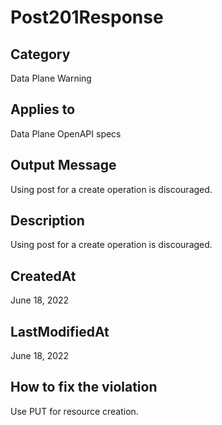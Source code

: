 # Post201Response

## Category

Data Plane Warning

## Applies to

Data Plane OpenAPI specs

## Output Message

Using post for a create operation is discouraged.

## Description

Using post for a create operation is discouraged.

## CreatedAt

June 18, 2022

## LastModifiedAt

June 18, 2022

## How to fix the violation

Use PUT for resource creation.
